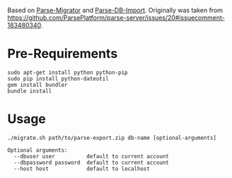 Based on [Parse-Migrator](https://github.com/JohnMorales/parse-migrator) and [Parse-DB-Import](https://github.com/JohnMorales/parse-db-import).
Originally was taken from https://github.com/ParsePlatform/parse-server/issues/20#issuecomment-183480340.

# Pre-Requirements

```shell
sudo apt-get install python python-pip
sudo pip install python-dateutil
gem install bundler
bundle install
```

# Usage

```shell
./migrate.sh path/to/parse-export.zip db-name [optional-arguments]

Optional arguments:
  --dbuser user          default to current account
  --dbpassword password  default to current account
  --host host            default to localhost
```
